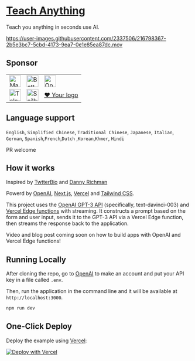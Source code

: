 # [Teach Anything](https://www.teach-anything.com/)

Teach you anything in seconds use AI.

https://user-images.githubusercontent.com/2337506/216798367-2b5e3bc7-5cbd-4173-9ea7-0e1e85ea87dc.mov

## Sponsor

<table>
  <tr>
    <td>
      <a href="https://magickpen.com/" target="_blank">
        <img alt="MagickPen" src="https://www.teach-anything.com/magickpen.svg" height="32px;" />
      </a>
    </td>
    <td>
      <a href="https://better.avatarprompt.net/" target="_blank">
        <img alt="BetterPrompt" src="https://www.teach-anything.com/BetterPrompt.png" height="32px;" />
      </a>
    </td>
    <td>
      <a href="https://openl.io/" target="_blank">
        <img alt="OpenL" src="https://www.teach-anything.com/OpenL.png" height="32px;" />
      </a>
    </td>
  </tr>
  <tr>
    <td>
      <a href="https://talentorg.com.cn/" target="_blank">
        <img alt="Talentorg" src="https://www.teach-anything.com/talentorg.svg" height="32px;" />
      </a>
    </td>
    <td>
      <a href="https://sailboatui.com/?ref=teach-anything" target="_blank">
        <img alt="SailboatUI" src="public/sailboatui.svg" height="32px;" />
      </a>
    </td>
    <td>
      <a href="https://www.buymeacoffee.com/lvwzhen" target="_blank"> ❤️ Your logo </a>
    </td>
  </tr>
</table>

## Language support
`English`, `Simplified Chinese`, `Traditional Chinese`, `Japanese`, `Italian`, `German`, `Spanish`,`French`,`Dutch` ,`Korean`,`Khmer`, `Hindi`

PR welcome

## How it works

Inspired by [TwtterBio](https://github.com/Nutlope/twitterbio) and [Danny Richman](https://twitter.com/DannyRichman/status/1598254671591723008?ref_src=twsrc%5Etfw%7Ctwcamp%5Etweetembed%7Ctwterm%5E1598254671591723008%7Ctwgr%5Eb7deab6eb03d86a1b9ac13f7e38cdeab57a40cbb%7Ctwcon%5Es1_&ref_url=https%3A%2F%2Fwww.buzzfeednews.com%2Farticle%2Ftomwarren%2Fai-app-dyslexic-email-writer-help)

Powerd by [OpenAI](https://openai.com/), [Next.js](https://nextjs.org/), [Vercel](https://vercel.com/) and [Tailwind CSS](https://tailwindcss.com/).

This project uses the [OpenAI GPT-3 API](https://openai.com/api/) (specifically, text-davinci-003) and [Vercel Edge functions](https://vercel.com/features/edge-functions) with streaming. It constructs a prompt based on the form and user input, sends it to the GPT-3 API via a Vercel Edge function, then streams the response back to the application.

Video and blog post coming soon on how to build apps with OpenAI and Vercel Edge functions!

## Running Locally

After cloning the repo, go to [OpenAI](https://beta.openai.com/account/api-keys) to make an account and put your API key in a file called `.env`.

Then, run the application in the command line and it will be available at `http://localhost:3000`.

```bash
npm run dev
```

## One-Click Deploy

Deploy the example using [Vercel](https://vercel.com?utm_source=github&utm_medium=readme&utm_campaign=vercel-examples):

[![Deploy with Vercel](https://vercel.com/button)](https://vercel.com/new/clone?repository-url=https://github.com/lvwzhen/teach-anything&env=OPENAI_API_KEY&project-name=teach-anything&repo-name=teach-anything)
